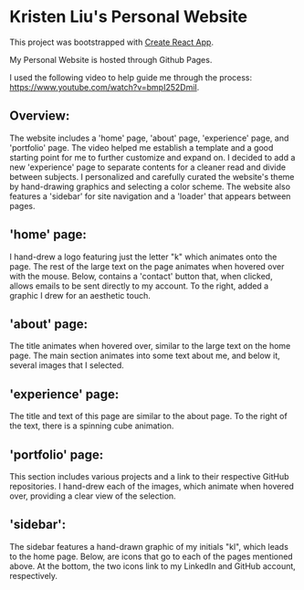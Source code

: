 # Kristen Liu's Personal Website

This project was bootstrapped with [Create React App](https://github.com/facebook/create-react-app).

My Personal Website is hosted through Github Pages.

I used the following video to help guide me through the process: https://www.youtube.com/watch?v=bmpI252DmiI. 

## Overview:

The website includes a 'home' page, 'about' page, 'experience' page, and 'portfolio' page. The video helped me establish a template and a good starting point for me to further customize and expand on. I decided to add a new 'experience' page to separate contents for a cleaner read and divide between subjects. I personalized and carefully curated the website's theme by hand-drawing graphics and selecting a color scheme. The website also features a 'sidebar' for site navigation and a 'loader' that appears between pages.

## 'home' page:

I hand-drew a logo featuring just the letter "k" which animates onto the page. The rest of the large text on the page animates when hovered over with the mouse. Below, contains a 'contact' button that, when clicked, allows emails to be sent directly to my account. To the right, added a graphic I drew for an aesthetic touch.

## 'about' page:

The title animates when hovered over, similar to the large text on the home page. The main section animates into some text about me, and below it, several images that I selected.

## 'experience' page:

The title and text of this page are similar to the about page. To the right of the text, there is a spinning cube animation.

## 'portfolio' page:

This section includes various projects and a link to their respective GitHub repositories. I hand-drew each of the images, which animate when hovered over, providing a clear view of the selection. 


## 'sidebar':

The sidebar features a hand-drawn graphic of my initials "kl", which leads to the home page. Below, are icons that go to each of the pages mentioned above. At the bottom, the two icons link to my LinkedIn and GitHub account, respectively.








